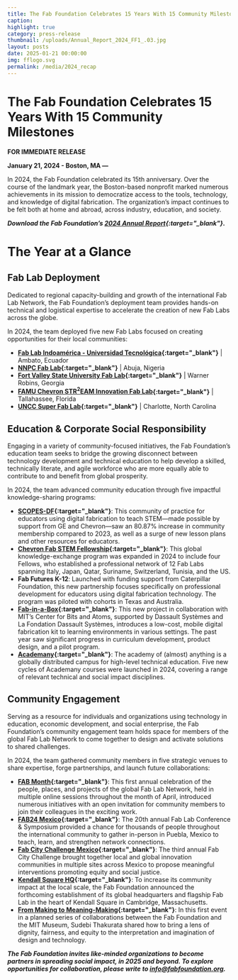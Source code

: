 ```yaml
---
title: The Fab Foundation Celebrates 15 Years With 15 Community Milestones
caption: 
highlight: true
category: press-release
thumbnail: /uploads/Annual_Report_2024_FF1_.03.jpg
layout: posts
date: 2025-01-21 00:00:00
img: fflogo.svg
permalink: /media/2024_recap
---
```


#  The Fab Foundation Celebrates 15 Years With 15 Community Milestones

**FOR IMMEDIATE RELEASE**


**January 21, 2024 - Boston, MA —** 

In 2024, the Fab Foundation celebrated its 15th anniversary. Over the course of the landmark year, the Boston-based nonprofit marked numerous achievements in its mission to democratize access to the tools, technology, and knowledge of digital fabrication. The organization’s impact continues to be felt both at home and abroad, across industry, education, and society.

***Download the Fab Foundation’s [2024 Annual Report](https://mcusercontent.com/703cd11616d78536ae5d303eb/files/14e6331a-c2c7-41a1-c696-ec4dd839fb85/Annual_Report_2024_FF1_.03.pdf){:target="_blank"}.***

# The Year at a Glance

## Fab Lab Deployment

Dedicated to regional capacity-building and growth of the international Fab Lab Network, the Fab Foundation’s deployment team provides hands-on technical and logistical expertise to accelerate the creation of new Fab Labs across the globe. 

In 2024, the team deployed five new Fab Labs focused on creating opportunities for their local communities:
- **[Fab Lab Indoamérica - Universidad Tecnológica](http://www.indoamerica.edu.ec/fablab-indoamerica-un-encuentro-hacia-la-4ta-y-5ta-revolucion-industrial/){:target="_blank"}** | Ambato, Ecuador
- **[NNPC Fab Lab](https://sciencenigeria.com/nitda-commissions-digital-fabrication-laboratory-for-startups/){:target="_blank"}** | Abuja, Nigeria
- **[Fort Valley State University Fab Lab](https://www.fvsu.edu/fablab){:target="_blank"}** | Warner Robins, Georgia
- **[FAMU Chevron STR<sup>2</sup>EAM Innovation Fab Lab](https://coe.famu.edu/departments-and-centers/fablab/index.php){:target="_blank"}** | Tallahassee, Florida
- **[UNCC Super Fab Lab](https://www.charlotte.edu/){:target="_blank"}** | Charlotte, North Carolina

## Education & Corporate Social Responsibility

Engaging in a variety of community-focused initiatives, the Fab Foundation’s education team seeks to bridge the growing disconnect between technology development and technical education to help develop a skilled, technically literate, and agile workforce who are more equally able to contribute to and benefit from global prosperity.

In 2024, the team advanced community education through five impactful knowledge-sharing programs:
- **[SCOPES-DF](https://www.scopesdf.org/){:target="_blank"}**: This community of practice for educators using digital fabrication to teach STEM—made possible by support from GE and Chevron—saw an 80.87% increase in community membership compared to 2023, as well as a surge of new lesson plans and other resources for educators.
- **[Chevron Fab STEM Fellowship](https://www.scopesdf.org/2024/04/11/chevron-fab-stem-fellowship-2024-announcement/){:target="_blank"}**: This global knowledge-exchange program was expanded in 2024 to include four Fellows, who established a professional network of 12 Fab Labs spanning Italy, Japan, Qatar, Suriname, Switzerland, Tunisia, and the US. 
- **Fab Futures K-12**: Launched with funding support from Caterpillar Foundation, this new partnership focuses specifically on professional development for educators using digital fabrication technology. The program was piloted with cohorts in Texas and Australia.
- **[Fab-in-a-Box](https://www.scopesdf.org/fab-in-a-box-curriculum/){:target="_blank"}**: This new project in collaboration with MIT’s Center for Bits and Atoms, supported by Dassault Systèmes and La Fondation Dassault Systèmes, introduces a low-cost, mobile digital fabrication kit to learning environments in various settings. The past year saw significant progress in curriculum development, product design, and a pilot program.
- **[Academany](https://academany.org/){:target="_blank"}**: The academy of (almost) anything is a globally distributed campus for high-level technical education. Five new cycles of Academany courses were launched in 2024, covering a range of relevant technical and social impact disciplines.

## Community Engagement

Serving as a resource for individuals and organizations using technology in education, economic development, and social enterprise, the Fab Foundation’s community engagement team holds space for members of the global Fab Lab Network to come together to design and activate solutions to shared challenges.

In 2024, the team gathered community members in five strategic venues to share expertise, forge partnerships, and launch future collaborations: 
- **[FAB Month](https://fabfoundation.org/media/fab_month_2024){:target="_blank"}**: This first annual celebration of the people, places, and projects of the global Fab Lab Network, held in multiple online sessions throughout the month of April, introduced numerous initiatives with an open invitation for community members to join their colleagues in the exciting work.
- **[FAB24 Mexico](https://mcusercontent.com/703cd11616d78536ae5d303eb/files/22efb8d0-19c1-a7fd-ad30-b8c95b64dc95/FAB24Mexico_Report_Sept2024_Mail.pdf){:target="_blank"}**: The 20th annual Fab Lab Conference & Symposium provided a chance for thousands of people throughout the international community to gather in-person in Puebla, Mexico to teach, learn, and strengthen network connections.
- **[Fab City Challenge Mexico](https://challenge.fab.city/){:target="_blank"}**: The third annual Fab City Challenge brought together local and global innovation communities in multiple sites across Mexico to propose meaningful interventions promoting equity and social justice.
- **[Kendall Square HQ](https://fabfoundation.org/hq/){:target="_blank"}**: To increase its community impact at the local scale, the Fab Foundation announced the forthcoming establishment of its global headquarters and flagship Fab Lab in the heart of Kendall Square in Cambridge, Massachusetts.
- **[From Making to Meaning-Making](https://mitmuseum.mit.edu/programs/from-making-to-meaning-making-co-weaving-a-tapestry-of-narrative-with-art-design-technology-with-sudebi-thakurata){:target="_blank"}**: In this first event in a planned series of collaborations between the Fab Foundation and the MIT Museum, Sudebi Thakurata shared how to bring a lens of dignity, fairness, and equity to the interpretation and imagination of design and technology.

***The Fab Foundation invites like-minded organizations to become partners in spreading social impact, in 2025 and beyond. To explore opportunities for collaboration, please write to info@fabfoundation.org.***
